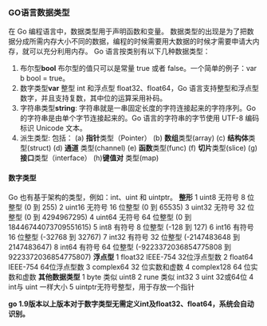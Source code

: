 ### GO语言数据类型

在 Go 编程语言中，数据类型用于声明函数和变量。
数据类型的出现是为了把数据分成所需内存大小不同的数据，编程的时候需要用大数据的时候才需要申请大内存，就可以充分利用内存。
Go 语言按类别有以下几种数据类型：
1.	布尔型**bool**
布尔型的值只可以是常量 true 或者 false。一个简单的例子：var b bool = true。
2.	数字类型**var**
整型 int 和浮点型 float32、float64，Go 语言支持整型和浮点型数字，并且支持复数，其中位的运算采用补码。
3.	字符串类型**string**:
字符串就是一串固定长度的字符连接起来的字符序列。Go 的字符串是由单个字节连接起来的。Go 语言的字符串的字节使用 UTF-8 编码标识 Unicode 文本。
4.	派生类型:
包括：
(a) **指针**类型（Pointer）
(b) **数组**类型(array)
(c) **结构体**类型(struct)
(d) **通道** 类型(channel)
(e) **函数**类型(func)
(f) **切片**类型(slice)
(g) **接口**类型（interface）
(h)**键值对** 类型(map)

#### 数字类型
Go 也有基于架构的类型，例如：int、uint 和 uintptr。
**整形**
1	uint8  无符号 8 位整型 (0 到 255)
2	uint16 无符号 16 位整型 (0 到 65535)
3	uint32 无符号 32 位整型 (0 到 4294967295)
4	uint64 无符号 64 位整型 (0 到 18446744073709551615)
5	int8   有符号 8 位整型 (-128 到 127)
6	int16  有符号 16 位整型 (-32768 到 32767)
7	int32  有符号 32 位整型 (-2147483648 到 2147483647)
8	int64  有符号 64 位整型 (-9223372036854775808 到 9223372036854775807)
**浮点型**
1	float32 IEEE-754 32位浮点型数
2	float64 IEEE-754 64位浮点型数
3	complex64 32 位实数和虚数
4	complex128 64 位实数和虚数
**其他数据类型**
1	byte 类似 uint8
2	rune 类似 int32
3	uint 32或64位
4	int与 uint 一样大小
5	uintptr无符号整型，用于存放一个指针

**go 1.9版本以上版本对于数字类型无需定义int及float32、float64，系统会自动识别。**









